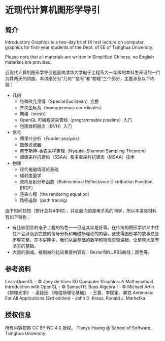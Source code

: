 # 近现代计算机图形学导引

## 简介

Introductory Graphics is a two-day brief (4 hrs) lecture on computer graphics for first-year students of the Dept. of EE of Tsinghua University.

Please note that all materials are written in Simplified Chinese, no English materials are provided.

近现代计算机图形学导引是面向清华大学电子工程系大一年级的本科生开设的一门为其两天的讲座。本讲座分为“几何”“信号”和“物理”三个部分，主要涉及以下内容：

* 几何
    * 特殊欧几里得（Special Euclidean）变换
    * 齐次坐标系（homogeneous coordinates）
    * 网格（mesh）
    * OpenGL 可编程渲染管线（programmable pipeline）入门
    * 包围体积层次（BVH）入门
* 信号
    * 傅里叶分析（Fourier analysis）
    * 图像滤波器
    * 奈奎斯特-香农采样定理（Nyquist-Shannon Sampling Theorem）
    * 超级采样抗锯齿（SSAA）和多重采样抗锯齿（MSAA）技术
* 物理
    * 现代电磁场理论基础
    * 辐射度量学
    * 双向反射分布函数（Bidirectional Reflectance Distribution Function, BRDF）
    * 渲染方程（the rendering equation）
    * 路径追踪（path tracing）

由于时间较短（预计总共4学时），并且面向的是电子系的同学，所以本讲座材料有如下特色：

* 有比较明显的电子工程的特色——但这其实是好事。在传统的图形学讲义中往往不会涉及到完整的信号分析和电磁场理论的内容，这使得图形学的故事总是不够完整。在本讲座中，我们从最基础的数学和物理原理讲起，让整座大厦有坚实的基础。
* 大量的删减。被删减的比较重要内容有：Bezier和NURBS曲线；颜色等。

## 参考资料
LearnOpenGL - © Joey de Vries
3D Computer Graphics: A Mathematical Introduction with OpenGL - © Samuel R. Buss
Algebra I - © Michael Artin
《物理光学》 - 梁铨廷
《电磁场理论基础》 - 王蔷、李国定、龚克
Antennas: For All Applications (3rd edition) - John D. Kraus, Ronald J. Marhefka

## 授权信息

所有内容按照 CC BY-NC 4.0 授权。
Tianyu Huang @ School of Software, Tsinghua University

